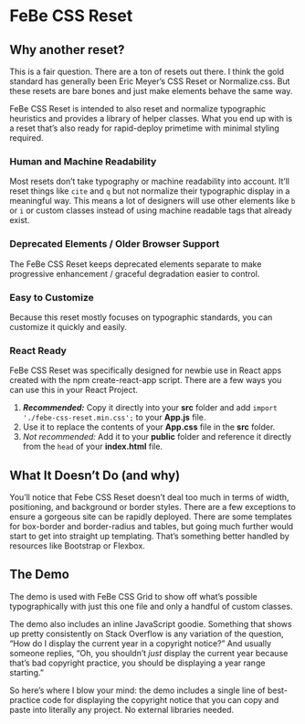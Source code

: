 # FeBe CSS Reset

## Why another reset?
This is a fair question. There are a ton of resets out there. I think the gold standard has generally been Eric Meyer’s CSS Reset or Normalize.css. But these resets are bare bones and just make elements behave the same way. 

FeBe CSS Reset is intended to also reset and normalize typographic heuristics and provides a library of helper classes. What you end up with is a reset that’s also ready for rapid-deploy primetime with minimal styling required.

### Human and Machine Readability
Most resets don’t take typography or machine readability into account. It’ll reset things like `cite` and `q` but not normalize their typographic display in a meaningful way. This means a lot of designers will use other elements like `b` or `i` or custom classes instead of using machine readable tags that already exist.

### Deprecated Elements / Older Browser Support
The FeBe CSS Reset keeps deprecated elements separate to make progressive enhancement / graceful degradation easier to control.

### Easy to Customize
Because this reset mostly focuses on typographic standards, you can customize it quickly and easily.

### React Ready
FeBe CSS Reset was specifically designed for newbie use in React apps created with the npm create-react-app script. There are a few ways you can use this in your React Project.

1. _**Recommended:**_ Copy it directly into your **src** folder and add `import './febe-css-reset.min.css';` to your **App.js** file.
2. Use it to replace the contents of your **App.css** file in the **src** folder. 
3. _Not recommended:_ Add it to your **public** folder and reference it directly from the `head` of your **index.html** file.

## What It Doesn’t Do (and why)
You’ll notice that Febe CSS Reset doesn’t deal too much in terms of width, positioning, and background or border styles. There are a few exceptions to ensure a gorgeous site can be rapidly deployed. There are some templates for box-border and border-radius and tables, but going much further would start to get into straight up templating. That’s something better handled by resources like Bootstrap or Flexbox.

## The Demo
The demo is used with FeBe CSS Grid to show off what’s possible typographically with just this one file and only a handful of custom classes.

The demo also includes an inline JavaScript goodie. Something that shows up pretty consistently on Stack Overflow is any variation of the question, “How do I display the current year in a copyright notice?” And usually someone replies, “Oh, you shouldn’t *just* display the current year because that’s bad copyright practice, you should be displaying a year range starting.” 

So here’s where I blow your mind: the demo includes a single line of best-practice code for displaying the copyright notice that you can copy and paste into literally any project. No external libraries needed.
